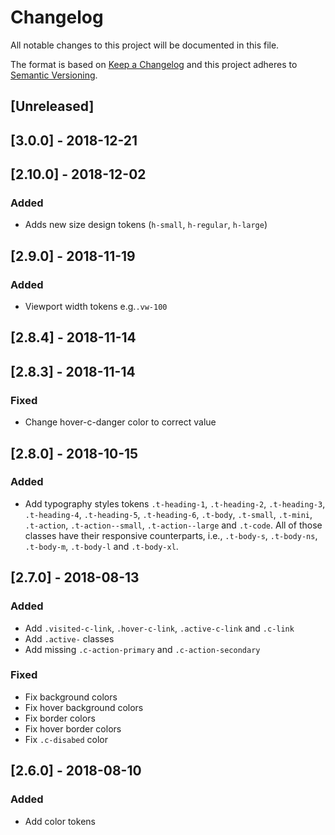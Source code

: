 # Changelog

All notable changes to this project will be documented in this file.

The format is based on [Keep a Changelog](http://keepachangelog.com/en/1.0.0/)
and this project adheres to [Semantic Versioning](http://semver.org/spec/v2.0.0.html).

## [Unreleased]

## [3.0.0] - 2018-12-21

## [2.10.0] - 2018-12-02

### Added

- Adds new size design tokens (`h-small`, `h-regular`, `h-large`)

## [2.9.0] - 2018-11-19

### Added
- Viewport width tokens e.g.`.vw-100`

## [2.8.4] - 2018-11-14

## [2.8.3] - 2018-11-14

### Fixed
- Change hover-c-danger color to correct value

## [2.8.0] - 2018-10-15

### Added
- Add typography styles tokens `.t-heading-1`, `.t-heading-2`, `.t-heading-3`, `.t-heading-4`, `.t-heading-5`, `.t-heading-6`, `.t-body`, `.t-small`, `.t-mini`, `.t-action`, `.t-action--small`, `.t-action--large` and `.t-code`. All of those classes have their responsive counterparts, i.e., `.t-body-s`, `.t-body-ns`, `.t-body-m`, `.t-body-l` and `.t-body-xl`.

## [2.7.0] - 2018-08-13

### Added
- Add `.visited-c-link`, `.hover-c-link`, `.active-c-link` and `.c-link`
- Add `.active-` classes
- Add missing `.c-action-primary` and `.c-action-secondary`

### Fixed
- Fix background colors
- Fix hover background colors
- Fix border colors
- Fix hover border colors
- Fix `.c-disabed` color

## [2.6.0] - 2018-08-10

### Added

- Add color tokens
